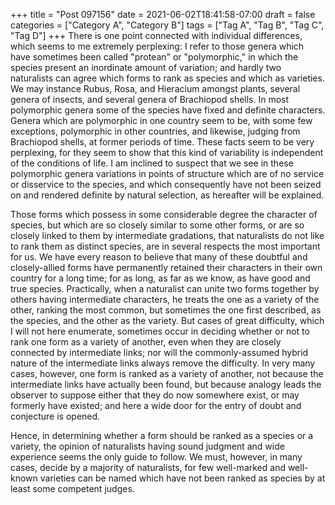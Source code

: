 +++
title = "Post 097156"
date = 2021-06-02T18:41:58-07:00
draft = false
categories = ["Category A", "Category B"]
tags = ["Tag A", "Tag B", "Tag C", "Tag D"]
+++
There is one point connected with individual differences, which seems to me extremely perplexing: I refer to those genera which have sometimes been called "protean" or "polymorphic," in which the species present an inordinate amount of variation; and hardly two naturalists can agree which forms to rank as species and which as varieties. We may instance Rubus, Rosa, and Hieracium amongst plants, several genera of insects, and several genera of Brachiopod shells. In most polymorphic genera some of the species have fixed and definite characters. Genera which are polymorphic in one country seem to be, with some few exceptions, polymorphic in other countries, and likewise, judging from Brachiopod shells, at former periods of time. These facts seem to be very perplexing, for they seem to show that this kind of variability is independent of the conditions of life. I am inclined to suspect that we see in these polymorphic genera variations in points of structure which are of no service or disservice to the species, and which consequently have not been seized on and rendered definite by natural selection, as hereafter will be explained.

Those forms which possess in some considerable degree the character of species, but which are so closely similar to some other forms, or are so closely linked to them by intermediate gradations, that naturalists do not like to rank them as distinct species, are in several respects the most important for us. We have every reason to believe that many of these doubtful and closely-allied forms have permanently retained their characters in their own country for a long time; for as long, as far as we know, as have good and true species. Practically, when a naturalist can unite two forms together by others having intermediate characters, he treats the one as a variety of the other, ranking the most common, but sometimes the one first described, as the species, and the other as the variety. But cases of great difficulty, which I will not here enumerate, sometimes occur in deciding whether or not to rank one form as a variety of another, even when they are closely connected by intermediate links; nor will the commonly-assumed hybrid nature of the intermediate links always remove the difficulty. In very many cases, however, one form is ranked as a variety of another, not because the intermediate links have actually been found, but because analogy leads the observer to suppose either that they do now somewhere exist, or may formerly have existed; and here a wide door for the entry of doubt and conjecture is opened.

Hence, in determining whether a form should be ranked as a species or a variety, the opinion of naturalists having sound judgment and wide experience seems the only guide to follow. We must, however, in many cases, decide by a majority of naturalists, for few well-marked and well-known varieties can be named which have not been ranked as species by at least some competent judges.
